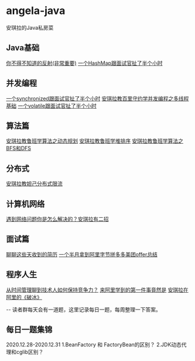 # angela-java
安琪拉的Java私房菜

## Java基础
[你不得不知道的反射(非常重要)](https://mp.weixin.qq.com/s/emvj2YBNhBbVAhn77K6K1w)
[一个HashMap跟面试官扯了半个小时](https://mp.weixin.qq.com/s/oRx-8XXbgage9Hf97WrDQQ)

## 并发编程
[一个synchronized跟面试官扯了半个小时](https://mp.weixin.qq.com/s/ts2Pjz3VpWm50kY-Ru7iTA)
[安琪拉教百里守约学并发编程之多线程基础](https://mp.weixin.qq.com/s/TSnYdiwUvqTZ8XamvVLuiQ)
[一个volatile跟面试官扯了半个小时](https://mp.weixin.qq.com/s/DiEftiV_kTOlR4YmD4pggg)

## 算法篇
[安琪拉教鲁班学算法之动态规划](https://mp.weixin.qq.com/s/tU8YGTWslkX2S-OteuF_eg)
[安琪拉教鲁班学堆排序](https://mp.weixin.qq.com/s/F6QMQ80e-uOqf4e7w1sJXQ)
[安琪拉教鲁班学算法之BFS和DFS](https://mp.weixin.qq.com/s/DDykWss77VkacZzNBGbKkg)

## 分布式
[安琪拉教妲己分布式限流](https://mp.weixin.qq.com/s/dfI9h8bdYgZ60UeByphhYQ)

## 计算机网络
[遇到网络问题你是怎么解决的？安琪拉有二招](https://mp.weixin.qq.com/s/z9O62VQn75Rhk5vS42AD-Q)

## 面试篇
[聊聊这些天收到的简历](https://mp.weixin.qq.com/s/jTHwYIqiR_xMMxBVX-SOjQ)
[一个半月拿到阿里字节拼多多美团offer总结](https://mp.weixin.qq.com/s/LR1eD8VoAltRKxoeynyOvw)

## 程序人生
[从时间管理聊到技术人如何保持竞争力？](https://mp.weixin.qq.com/s/JC54l0dhDUiHnolFgCNTUA)
[来阿里学到的第一件事竟然是](https://mp.weixin.qq.com/s/oUMFGSH-vPC7G0EyQ333cg)
[安琪拉在阿里的《破冰》](https://mp.weixin.qq.com/s/tzY0xzDA4XAzExQ3Xavnnw)

-- 读者群每天会有一道题，这里记录每日一题，每周整理一下答案。
## 每日一题集锦
2020.12.28-2020.12.31
1.BeanFactory 和 FactoryBean的区别？
2.JDK动态代理和cglib区别？
